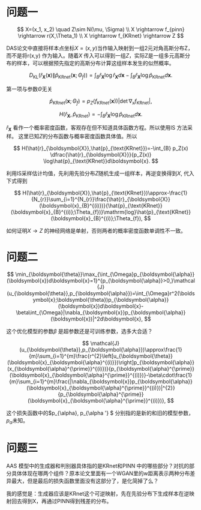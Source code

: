 # 问题一

$$
X=(x_1, x_2) \quad Z\sim  N(\mu, \Sigma) \\
X \rightarrow f_{pinn} \rightarrow r(X,\Theta_1) \\
X \rightarrow f_{KRnet} \rightarrow Z
$$

DAS论文中直接将样本点坐标$X= (x,y)$当作输入映射到一组2元对角高斯分布Z，而不是将r(x,y) 作为输入。随着$X$ 传入可以得到一组$Z$，实际Z是一组多元高斯分布的样本，可以根据预先指定的高斯分布计算这组样本发生的似然概率。

$$
D_{\mathrm{KL}}(\hat{r}_{\boldsymbol{X}}(\boldsymbol{x})\|\hat{p}_{\text{KRnet}}(\boldsymbol{x};\Theta_{f}))=\int_{B}\hat{r}_{\boldsymbol{X}}\log\hat{r}_{\boldsymbol{X}}d\boldsymbol{x}-\int_{B}\hat{r}_{\boldsymbol{X}}\log\hat{p}_{\text{KRnet}}d\boldsymbol{x}.
$$

第一项与参数$\Theta$无关

$$
\hat{p}_{\text{KRnet}}(\boldsymbol{x};\Theta_f)=p_Z(f_{\text{KRnet}}(\boldsymbol{x}))\left|\det\nabla_xf_{\text{KRnet}}\right|,
$$

$$
H(\hat{r}_{\boldsymbol{X}},\hat{p}_{\text{KRnet}})=-\int_{B}\hat{r}_{\boldsymbol{X}}\log\hat{p}_{\text{KRnet}}d\boldsymbol{x}.
$$

$\hat{r}_{\boldsymbol{X}}$ 看作一个概率密度函数，客观存在但不知道具体函数方程。所以使用IS 方法采样。 这里已知$Z$的分布函数与概率密度函数具体值。所以

$$
H(\hat{r}_{\boldsymbol{X}},\hat{p}_{\text{KRnet}})=-\int_{B} p_Z(x) \dfrac{\hat{r}_{\boldsymbol{X}}}{p_Z(x)} \log\hat{p}_{\text{KRnet}}d\boldsymbol{x}.
$$

利用IS采样估计均值，先利用先验分布$Z$随机生成一组样本，再逆变换得到$X$, 代入下式得到

$$
H(\hat{r}_{\boldsymbol{X}},\hat{p}_{\text{KRnet}})\approx-\frac{1}{N_{r}}\sum_{i=1}^{N_{r}}\frac{\hat{r}_{\boldsymbol{X}}(\boldsymbol{x}_{B}^{(i)})}{\hat{p}_{\text{KRnet}}(\boldsymbol{x}_{B}^{(i)};\Theta_{f})}\mathrm{log}\hat{p}_{\text{KRnet}}(\boldsymbol{x}_{B}^{(i)};\Theta_{f}),
$$

如何证明$X\rightarrow Z$ 的神经网络是单射，否则两者的概率密度函数单调性不一致。

# 问题二

$$
\min_{\boldsymbol{\theta}}\max_{\int_{\Omega}p_{\boldsymbol{\alpha}}(\boldsymbol{x})d\boldsymbol{x}=1}^{p_{\boldsymbol{\alpha}}>0,}\mathcal{J}(u_{\boldsymbol{\theta}},p_{\boldsymbol{\alpha}})=\int_{\Omega}r^2(\boldsymbol{x};\boldsymbol{\theta})p_{\boldsymbol{\alpha}}(\boldsymbol{x})d\boldsymbol{x}-\beta\int_{\Omega}|\nabla_{\boldsymbol{x}}p_{\boldsymbol{\alpha}}(\boldsymbol{x})|^2d\boldsymbol{x},
$$

这个优化模型的参数$\beta$ 是超参数还是可训练参数，选多大合适？

$$
\mathcal{J}(u_{\boldsymbol{\theta}},p_{\boldsymbol{\alpha}})\approx\frac{1}{m}\sum_{i=1}^{m}\frac{r^{2}\left[u_{\boldsymbol{\theta}}(\boldsymbol{x}_{\boldsymbol{\alpha}^{(i)}})\right]p_{\boldsymbol{\alpha}}(x_{\boldsymbol{\alpha}^{\prime}}^{(i)})}{p_{\boldsymbol{\alpha}^{\prime}}(\boldsymbol{x}_{\boldsymbol{\alpha}^{\prime}}^{(i)})}-\beta\cdot\frac{1}{m}\sum_{i=1}^{m}\frac{|\nabla_{\boldsymbol{x}}p_{\boldsymbol{\alpha}}(\boldsymbol{x}_{\boldsymbol{\alpha}^{\prime}}^{(i)})|^{2}}{p_{\boldsymbol{\alpha}^{\prime}}(\boldsymbol{x}_{\boldsymbol{\alpha}^{\prime}}^{(i)})},
$$

这个损失函数中的$p_{\alpha}, p_{\alpha '} $ 分别指的是新的和旧的模型参数，$p_{\alpha}$未知。

# 问题三

AAS 模型中的生成器和判别器具体指的是KRnet和PINN 中的哪些部分？对抗的部分具体体现在哪两个组件？原本论文里面有一个WGAN里的w距离表示两种分布差异最大，但是最后的损失函数里面没有这部分了，是化简掉了么？

我的感觉是：生成器应该是KRnet这个可逆映射，先在先验分布下生成样本在逆映射回去得到X，再通过PINN得到残差的分布。
